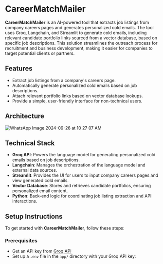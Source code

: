 # CareerMatchMailer

**CareerMatchMailer** is an AI-powered tool that extracts job listings from company careers pages and generates personalized cold emails. The tool uses Groq, Langchain, and Streamlit to generate cold emails, including relevant candidate portfolio links sourced from a vector database, based on specific job descriptions. This solution streamlines the outreach process for recruitment and business development, making it easier for companies to target potential clients or partners.

## Features

- Extract job listings from a company's careers page.
- Automatically generate personalized cold emails based on job descriptions.
- Attach relevant portfolio links based on vector database lookups.
- Provide a simple, user-friendly interface for non-technical users.

## Architecture

![WhatsApp Image 2024-09-26 at 10 27 07 AM](https://github.com/user-attachments/assets/03a4d747-68ed-4ff1-8075-120c7faf4030)


## Technical Stack

- **Groq API**: Powers the language model for generating personalized cold emails based on job descriptions.
- **Langchain**: Manages the orchestration of the language model and external data sources.
- **Streamlit**: Provides the UI for users to input company careers pages and view generated cold emails.
- **Vector Database**: Stores and retrieves candidate portfolios, ensuring personalized email content.
- **Python**: Back-end logic for coordinating job listing extraction and API interactions.


## Setup Instructions

To get started with **CareerMatchMailer**, follow these steps:



### Prerequisites
- Get an API key from [Groq API](https://console.groq.com/keys)
- Set up a `.env` file in the `app/` directory with your Groq API key:
  
